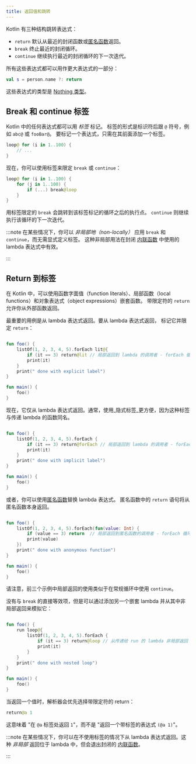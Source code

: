 ```yaml
---
title: 返回值和跳转
---
```

Kotlin 有三种结构跳转表达式：

* `return` 默认从最近的封闭函数或[匿名函数](lambdas.md#anonymous-functions)返回。
* `break` 终止最近的封闭循环。
* `continue` 继续执行最近的封闭循环的下一次迭代。

所有这些表达式都可以用作更大表达式的一部分：

```kotlin
val s = person.name ?: return
```

这些表达式的类型是 [Nothing 类型](exceptions.md#the-nothing-type)。

## Break 和 continue 标签

Kotlin 中的任何表达式都可以用 _标签_ 标记。
标签的形式是标识符后跟 `@` 符号，例如 `abc@` 或 `fooBar@`。
要标记一个表达式，只需在其前面添加一个标签。

```kotlin
loop@ for (i in 1..100) {
    // ...
}
```

现在，你可以使用标签来限定 `break` 或 `continue`：

```kotlin
loop@ for (i in 1..100) {
    for (j in 1..100) {
        if (...) break@loop
    }
}
```

用标签限定的 `break` 会跳转到该标签标记的循环之后的执行点。
`continue` 则继续执行该循环的下一次迭代。

:::note
在某些情况下，你可以 *非局部地（non-locally）* 应用 `break` 和 `continue`，而无需显式定义标签。
这种非局部用法在封闭 [内联函数](inline-functions.md#break-and-continue) 中使用的 lambda 表达式中有效。

:::

## Return 到标签

在 Kotlin 中，可以使用函数字面值（function literals）、局部函数（local functions）和对象表达式（object expressions）嵌套函数。
带限定符的 `return` 允许你从外部函数返回。

最重要的用例是从 lambda 表达式返回。要从 lambda 表达式返回，
标记它并限定 `return`：

```kotlin

fun foo() {
    listOf(1, 2, 3, 4, 5).forEach lit@{
        if (it == 3) return@lit // 局部返回到 lambda 的调用者 - forEach 循环
        print(it)
    }
    print(" done with explicit label")
}

fun main() {
    foo()
}
```

现在，它仅从 lambda 表达式返回。通常，使用_隐式标签_更方便，因为这种标签
与传递 lambda 的函数同名。

```kotlin

fun foo() {
    listOf(1, 2, 3, 4, 5).forEach {
        if (it == 3) return@forEach // 局部返回到 lambda 的调用者 - forEach 循环
        print(it)
    }
    print(" done with implicit label")
}

fun main() {
    foo()
}
```

或者，你可以使用[匿名函数](lambdas.md#anonymous-functions)替换 lambda 表达式。
匿名函数中的 `return` 语句将从匿名函数本身返回。

```kotlin

fun foo() {
    listOf(1, 2, 3, 4, 5).forEach(fun(value: Int) {
        if (value == 3) return  // 局部返回到匿名函数的调用者 - forEach 循环
        print(value)
    })
    print(" done with anonymous function")
}

fun main() {
    foo()
}
```

请注意，前三个示例中局部返回的使用类似于在常规循环中使用 `continue`。

没有与 `break` 的直接等效项，但是可以通过添加另一个嵌套 lambda 并从其中非局部返回来模拟它：

```kotlin

fun foo() {
    run loop@{
        listOf(1, 2, 3, 4, 5).forEach {
            if (it == 3) return@loop // 从传递给 run 的 lambda 非局部返回
            print(it)
        }
    }
    print(" done with nested loop")
}

fun main() {
    foo()
}
```

当返回一个值时，解析器会优先选择带限定符的 return：

```kotlin
return@a 1
```

这意味着 "在 `@a` 标签处返回 `1`"，而不是 "返回一个带标签的表达式 `(@a 1)`"。

:::note
在某些情况下，你可以在不使用标签的情况下从 lambda 表达式返回。这种 *非局部* 返回位于
lambda 中，但会退出封闭的 [内联函数](inline-functions.md#returns)。

:::